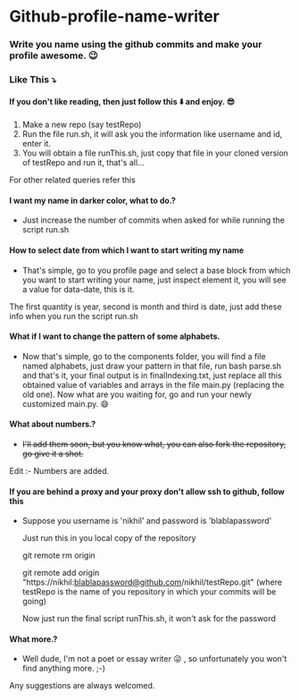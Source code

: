 # Github-profile-name-writer
### Write you name using the github commits and make your profile awesome. :wink:  ###
### Like This :arrow_heading_down: ###

#### If you don't like reading, then just follow this :arrow_down: and enjoy. :sunglasses:

1.	Make a new repo (say testRepo)
2.	Run the file run.sh, it will ask you the information like username and id, enter it.
3.	You will obtain	a file runThis.sh, just copy that file in your cloned version of testRepo and run it, that's all...


For other related queries refer this

#### I want my name in darker color, what to do.?
* Just increase the number of commits when asked for while running the script run.sh


#### How to select date from which I want to start writing my name
* That's simple, go to you profile page and select a base block from which you want to start writing your name, just inspect element it, you will see a value for data-date, this is it.

The first quantity is year, second is month and third is date, just add these info when you run the script run.sh


#### What if I want to change the pattern of some alphabets.
* Now that's simple, go to the components folder, you will find a file named alphabets, just draw your pattern in that file, run bash parse.sh and that's it, your final output is in finalIndexing.txt, just replace all this obtained value of variables and arrays in the file main.py (replacing the old one). Now what are you waiting for, go and run your newly customized main.py. :smile:


#### What about numbers.?
* ~~I'll add them soon, but you know what, you can also fork the repository, go give it a shot.~~

Edit :- Numbers are added.

#### If you are behind a proxy and your proxy don't allow ssh to github, follow this
* Suppose you username is 'nikhil' and password is 'blablapassword'
	
	Just run this in you local copy of the repository

	git remote rm origin

	git remote add origin "https://nikhil:blablapassword@github.com/nikhil/testRepo.git" (where testRepo is the name of you repository in which your commits will be going)
	
	Now just run the final script runThis.sh, it won't ask for the password

#### What more.?
* Well dude, I'm not a poet or essay writer :stuck_out_tongue_winking_eye: , so unfortunately you won't find anything more. ;-)

Any suggestions are always welcomed.

